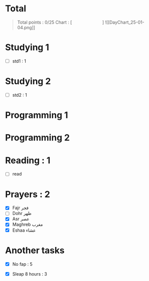  
# Total
> Total points : 0/25
> Chart : [                         ]
![[DayChart_25-01-04.png]]
 
# Studying 1
- [ ] std1 : 1
 
# Studying 2 
- [ ] std2 : 1
 
# Programming 1 
 
# Programming 2
 
# Reading : 1
- [ ] read
 
# Prayers : 2
- [x] Fajr فجر
- [ ] Dohr ظهر
- [x] Asr عصر
- [x] Maghreb مغرب
- [x] Eshaa عشاء
 
# Another tasks
- [x] No fap : 5
- [x] Sleap 8 hours : 3
 